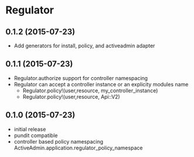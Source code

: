 # Regulator

## 0.1.2 (2015-07-23)
- Add generators for install, policy, and activeadmin adapter

## 0.1.1 (2015-07-23)
- Regulator.authorize support for controller namespacing
- Regulator can accept a controller instance or an explicity modules name
  - Regulator.policy!(user,resource, my_controller_instance)
  - Regulator.policy!(user,resource, Api::V2)

## 0.1.0 (2015-07-23)
- initial release
- pundit compatible
- controller based policy namespacing
ActiveAdmin.application.regulator_policy_namespace
